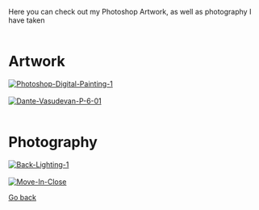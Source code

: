 Here you can check out my Photoshop Artwork, as well as photography I have taken
<br>
<br>

# Artwork

<a href="https://i.ibb.co/6tddj0J/Photoshop-Digital-Painting-1.jpg"><img src="https://i.ibb.co/6tddj0J/Photoshop-Digital-Painting-1.jpg" alt="Photoshop-Digital-Painting-1" border="0" /></a>
<br>
<br>
<a href="https://i.ibb.co/K6JTW5Q/Dante-Vasudevan-P-6-01.jpg"><img src="https://i.ibb.co/K6JTW5Q/Dante-Vasudevan-P-6-01.jpg" alt="Dante-Vasudevan-P-6-01" border="0" /></a>
<br>
<br>


# Photography

<a href="https://i.ibb.co/C62Vbt1/Back-Lighting-1.jpg"><img src="https://i.ibb.co/C62Vbt1/Back-Lighting-1.jpg" alt="Back-Lighting-1" border="0" /></a>
<br>
<br>
<a href="https://i.ibb.co/K5WVptg/Move-In-Close.jpg"><img src="https://i.ibb.co/K5WVptg/Move-In-Close.jpg" alt="Move-In-Close" border="0" /></a>


<p><a href="https://dantevasudevan.github.io/">Go back</a></p>
